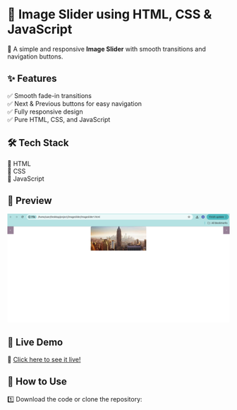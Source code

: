 # 🎨 Image Slider using HTML, CSS & JavaScript  

🚀 A simple and responsive **Image Slider** with smooth transitions and navigation buttons.  

## ✨ Features  
✅ Smooth fade-in transitions  
✅ Next & Previous buttons for easy navigation  
✅ Fully responsive design  
✅ Pure HTML, CSS, and JavaScript  

## 🛠️ Tech Stack  
🔹 HTML  
🔹 CSS  
🔹 JavaScript  

## 📸 Preview  
![Slider Preview](https://github.com/Anaswara-kesavan/image-slider-project/blob/main/Screenshot%20from%202025-03-20%2017-48-19.png)  

## 🎯 Live Demo  
🔗 [Click here to see it live!](https://github.com/Anaswara-kesavan/image-slider-project.git)  

## 📂 How to Use  
1️⃣ Download the code or clone the repository:  
